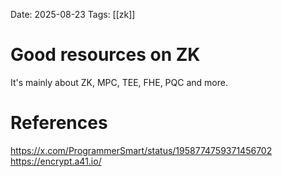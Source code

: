 Date: 2025-08-23
Tags: [[zk]]

# Good resources on ZK

It's mainly about ZK, MPC, TEE, FHE, PQC and more.

# References
https://x.com/ProgrammerSmart/status/1958774759371456702
https://encrypt.a41.io/
